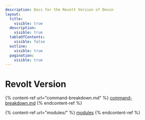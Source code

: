 ```yaml
---
description: Docs for the Revolt Version of Devin
layout:
  title:
    visible: true
  description:
    visible: true
  tableOfContents:
    visible: false
  outline:
    visible: true
  pagination:
    visible: true
---
```


# Revolt Version



{% content-ref url="command-breakdown.md" %}
[command-breakdown.md](command-breakdown.md)
{% endcontent-ref %}



{% content-ref url="modules/" %}
[modules](modules/)
{% endcontent-ref %}
